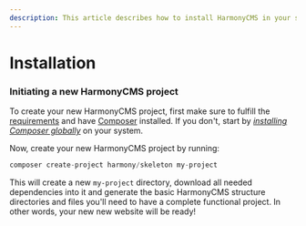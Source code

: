 ```yaml
---
description: This article describes how to install HarmonyCMS in your system.
---
```


# Installation

### Initiating a new HarmonyCMS project

To create your new HarmonyCMS project, first make sure to fulfill the [requirements](../reference/requirements/) and have [Composer](https://getcomposer.org) installed. If you don't, start by [_installing Composer globally_](https://symfony.com/doc/current/setup/composer.html) on your system.

Now, create your new HarmonyCMS project by running:

```php
composer create-project harmony/skeleton my-project
```

This will create a new `my-project` directory, download all needed dependencies into it and generate the basic HarmonyCMS structure directories and files you'll need to have a complete functional project. In other words, your new new website will be ready!

